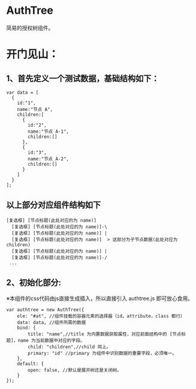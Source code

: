 # AuthTree
简易的授权树组件。

# 开门见山：
 ## 1、首先定义一个测试数据，基础结构如下：
 ``` 
 var data = [
   {
     id:"1",
     name:"节点 A",
     children:[
       {
         id:"2",
         name:"节点 A-1",
         children:[]
       },
       {
         id:"3",
         name:"节点 A-2",
         children:[]
       }
     ]
   }
 ];
 ```
 
 ## 以上部分对应组件结构如下
 ```
 [复选框] [节点标题(此处对应的为 name)]
   [复选框] [节点标题(此处对应的为 name)]-\
   [复选框] [节点标题(此处对应的为 name)] |
   [复选框] [节点标题(此处对应的为 name)]  > 这部分为子节点数据(此处对应为 children)
   [复选框] [节点标题(此处对应的为 name)] |
   [复选框] [节点标题(此处对应的为 name)]-/
  ...
  ```
  
 ## 2、初始化部分:
 ※本组件的css代码由js直接生成插入，所以直接引入 authtree.js 即可放心食用。
 ```
 var authtree = new AuthTree({
     ele: "#at", //组件挂载的容器元素的选择器（id，attribute，class 都行）
     data: data, //组件所需的数据
     bind: {
         title: "name",//title 为内置数据获取属性，对应前面结构中的 [节点标题]，name 为当前数据中对应的字段。
         child: "children",//child 同上。
         primary: "id" //primary 为组件中识别数据的重要字段，必须唯一。
     },
     default: {
         open: false, //默认是展开树还是关闭树。
     }
 });
 ```
